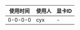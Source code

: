 | 使用时间 | 使用人 | 显卡ID |
| -------- | ------ | ------ |
|    0-0-0-0      |cyx        |    -    |



​	